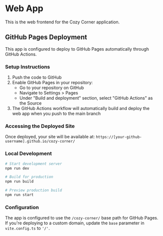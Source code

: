 # Web App

This is the web frontend for the Cozy Corner application.

## GitHub Pages Deployment

This app is configured to deploy to GitHub Pages automatically through GitHub Actions.

### Setup Instructions

1. Push the code to GitHub
2. Enable GitHub Pages in your repository:
   - Go to your repository on GitHub
   - Navigate to Settings > Pages
   - Under "Build and deployment" section, select "GitHub Actions" as the Source
3. The GitHub Actions workflow will automatically build and deploy the web app when you push to the main branch

### Accessing the Deployed Site

Once deployed, your site will be available at:
`https://[your-github-username].github.io/cozy-corner/`

### Local Development

```bash
# Start development server
npm run dev

# Build for production
npm run build

# Preview production build
npm run start
```

### Configuration

The app is configured to use the `/cozy-corner/` base path for GitHub Pages. If you're deploying to a custom domain, update the `base` parameter in `vite.config.ts` to `'/'`.
